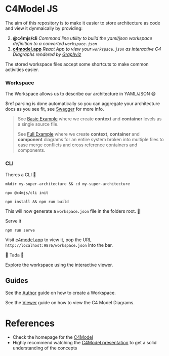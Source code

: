 # C4Model JS

The aim of this repository is to make it easier to store architecture as code and view it dynmaically by providing:

2. **@c4mjs/cli** _Command line utility to build the yaml/json workspace definition to a converted `workspace.json`_
3. **[c4model.app](https://c4model.app/)** _React App to view your `workspace.json` as interactive C4 Diagraphs rendered by [Graphviz](https://graphviz.org/)_

The stored workspace files accept some shortcuts to make common activities easier.

### Workspace

The Workspace allows us to describe our architecture in YAML/JSON 😄

$ref parsing is done automatically so you can aggregate your architecture docs as you see fit, see [Swagger](https://swagger.io/docs/specification/using-ref/) for more info.

> See [Basic Example](https://github.com/JonathanTurnock/c4mjs/tree/main/examples/big-bank-plc) where we create **context** and **container**
> levels as a single source file.
>
> See [Full Example](https://github.com/JonathanTurnock/c4mjs/tree/main/examples/big-bank-plc-full) where we create **context**, **container** 
> and **component** diagrams for an entire system broken into multiple files to ease merge conflicts and cross reference containers and components.

### CLI

Theres a CLI 🤤

```shell
mkdir my-super-architecture && cd my-super-architecture

npx @c4mjs/cli init

npm install && npm run build
```

This will now generate a `workspace.json` file in the folders root. 🚀

Serve it

```shell
npm run serve
```

Visit [c4model.app](https://c4model.app/) to view it, pop the URL `http://localhost:9876/workspace.json` into the bar.

🎉 Tada 🎉

Explore the workspace using the interactive viewer.

## Guides

See the [Author](docs/author.md) guide on how to create a Workspace.

See the [Viewer](docs/viewer.md) guide on how to view the C4 Model Diagrams.

# References

- Check the homepage for the [C4Model](https://c4model.com/)
- Highly recommend watching the [C4Model presentation](https://www.youtube.com/watch?v=x2-rSnhpw0g) to get a solid understanding of the concepts